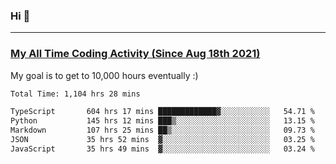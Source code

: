 ### Hi 🙂

---

### <a href="https://wakatime.com/@Eroxl">My All Time Coding Activity (Since Aug 18th 2021)</a>
My goal is to get to 10,000 hours eventually :)
<!--START_SECTION:waka-->

```txt
Total Time: 1,104 hrs 28 mins

TypeScript       604 hrs 17 mins █████████████▓░░░░░░░░░░░   54.71 %
Python           145 hrs 12 mins ███▒░░░░░░░░░░░░░░░░░░░░░   13.15 %
Markdown         107 hrs 25 mins ██▒░░░░░░░░░░░░░░░░░░░░░░   09.73 %
JSON             35 hrs 52 mins  ▓░░░░░░░░░░░░░░░░░░░░░░░░   03.25 %
JavaScript       35 hrs 49 mins  ▓░░░░░░░░░░░░░░░░░░░░░░░░   03.24 %
```

<!--END_SECTION:waka-->
